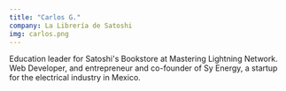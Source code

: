 ```yaml
---
title: "Carlos G."
company: La Librería de Satoshi
img: carlos.png
---
```


Education leader for Satoshi's Bookstore at Mastering Lightning Network. Web Developer, and entrepreneur and co-founder of Sy Energy, a startup for the electrical industry in Mexico.